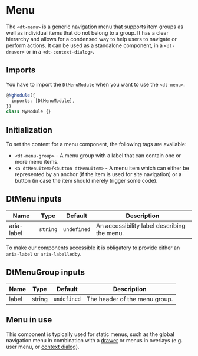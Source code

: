 # Menu

The `<dt-menu>` is a generic navigation menu that supports item groups as well
as individual items that do not belong to a group. It has a clear hierarchy and
allows for a condensed way to help users to navigate or perform actions. It can
be used as a standalone component, in a `<dt-drawer>` or in a
`<dt-context-dialog>`.

<ba-live-example name="DtExampleMenuDefault"></ba-live-example>

## Imports

You have to import the `DtMenuModule` when you want to use the `<dt-menu>`.

```typescript
@NgModule({
  imports: [DtMenuModule],
})
class MyModule {}
```

## Initialization

To set the content for a menu component, the following tags are available:

- `<dt-menu-group>` - A menu group with a label that can contain one or more
  menu items.
- `<a dtMenuItem>`/`<button dtMenuItem>` - A menu item which can either be
  represented by an anchor (if the item is used for site navigation) or a button
  (in case the item should merely trigger some code).

## DtMenu inputs

| Name       | Type     | Default     | Description                                 |
| ---------- | -------- | ----------- | ------------------------------------------- |
| aria-label | `string` | `undefined` | An accessibility label describing the menu. |

To make our components accessible it is obligatory to provide either an
`aria-label` or `aria-labelledby`.

## DtMenuGroup inputs

| Name  | Type   | Default     | Description                   |
| ----- | ------ | ----------- | ----------------------------- |
| label | string | `undefined` | The header of the menu group. |

## Menu in use

This component is typically used for static menus, such as the global navigation
menu in combination with a [drawer](/components/drawer) or menus in overlays
(e.g. user menu, or [context dialog](/components/context-dialog)).

<ba-live-example name="DtExampleMenuWithinDrawer" fullwidth="true"></ba-live-example>

<ba-live-example name="DtExampleMenuWithinContextDialog"></ba-live-example>
